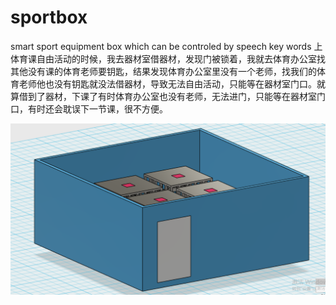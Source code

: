 # sportbox
smart sport equipment box which can be controled by speech key words 
上体育课自由活动的时候，我去器材室借器材，发现门被锁着，我就去体育办公室找其他没有课的体育老师要钥匙，结果发现体育办公室里没有一个老师，找我们的体育老师他也没有钥匙就没法借器材，导致无法自由活动，只能等在器材室门口。就算借到了器材，下课了有时体育办公室也没有老师，无法进门，只能等在器材室门口，有时还会耽误下一节课，很不方便。

![](https://github.com/castic2020/sportbox/blob/master/%E4%BD%93%E8%82%B2.png)

